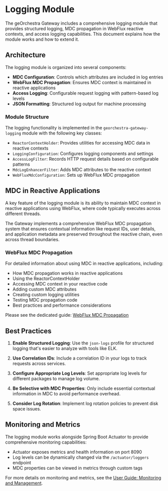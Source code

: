 # Logging Module

The geOrchestra Gateway includes a comprehensive logging module that provides structured logging, MDC propagation in WebFlux reactive contexts, and access logging capabilities. This document explains how the module works and how to extend it.

## Architecture

The logging module is organized into several components:

- **MDC Configuration**: Controls which attributes are included in log entries
- **WebFlux MDC Propagation**: Ensures MDC context is maintained in reactive applications
- **Access Logging**: Configurable request logging with pattern-based log levels
- **JSON Formatting**: Structured log output for machine processing

### Module Structure

The logging functionality is implemented in the `georchestra-gateway-logging` module with the following key classes:

- `ReactorContextHolder`: Provides utilities for accessing MDC data in reactive contexts
- `LoggingConfiguration`: Configures logging components and settings
- `AccessLogFilter`: Records HTTP request details based on configurable patterns
- `MdcLogEnhancerFilter`: Adds MDC attributes to the reactive context
- `WebFluxMdcConfiguration`: Sets up WebFlux MDC propagation

## MDC in Reactive Applications

A key feature of the logging module is its ability to maintain MDC context in reactive applications using WebFlux, where code typically executes across different threads.

The Gateway implements a comprehensive WebFlux MDC propagation system that ensures contextual information like request IDs, user details, and application metadata are preserved throughout the reactive chain, even across thread boundaries.

### WebFlux MDC Propagation

For detailed information about using MDC in reactive applications, including:

- How MDC propagation works in reactive applications
- Using the ReactorContextHolder
- Accessing MDC context in your reactive code
- Adding custom MDC attributes
- Creating custom logging utilities
- Testing MDC propagation code
- Best practices and performance considerations

Please see the dedicated guide: [WebFlux MDC Propagation](webflux_mdc.md)

## Best Practices

1. **Enable Structured Logging**: Use the `json-logs` profile for structured logging that's easier to analyze with tools like ELK.

2. **Use Correlation IDs**: Include a correlation ID in your logs to track requests across services.

3. **Configure Appropriate Log Levels**: Set appropriate log levels for different packages to manage log volume.

4. **Be Selective with MDC Properties**: Only include essential contextual information in MDC to avoid performance overhead.

5. **Consider Log Rotation**: Implement log rotation policies to prevent disk space issues.

## Monitoring and Metrics

The logging module works alongside Spring Boot Actuator to provide comprehensive monitoring capabilities:

- Actuator exposes metrics and health information on port 8090
- Log levels can be dynamically changed via the `/actuator/loggers` endpoint
- MDC properties can be viewed in metrics through custom tags

For more details on monitoring and metrics, see the [User Guide: Monitoring and Management](../user_guide/monitoring.md).
